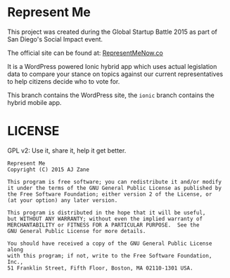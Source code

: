 # Represent Me

This project was created during the Global Startup Battle 2015 as part of San Diego's Social Impact event.

The official site can be found at: [RepresentMeNow.co](http://representmenow.co)

It is a WordPress powered Ionic hybrid app which uses actual legislation data to compare your stance on topics against our current representatives to help citizens decide who to vote for.

This branch contains the WordPress site, the `ionic` branch contains the hybrid mobile app.

# LICENSE

GPL v2: Use it, share it, help it get better.

    Represent Me 
    Copyright (C) 2015 AJ Zane

    This program is free software; you can redistribute it and/or modify
    it under the terms of the GNU General Public License as published by
    the Free Software Foundation; either version 2 of the License, or
    (at your option) any later version.

    This program is distributed in the hope that it will be useful,
    but WITHOUT ANY WARRANTY; without even the implied warranty of
    MERCHANTABILITY or FITNESS FOR A PARTICULAR PURPOSE.  See the
    GNU General Public License for more details.

    You should have received a copy of the GNU General Public License along
    with this program; if not, write to the Free Software Foundation, Inc.,
    51 Franklin Street, Fifth Floor, Boston, MA 02110-1301 USA.
